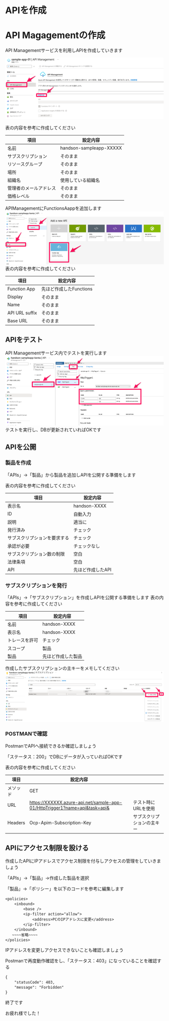 
# APIを作成

# API Magagementの作成
API Managementサービスを利用しAPIを作成していきます

![画像](images/020.png)

表の内容を参考に作成してください

| 項目 | 設定内容 |
| -------- | -------- |
| 名前 | handson-sampleapp-XXXXX | 
| サブスクリプション | そのまま |
| リソースグループ | そのまま |
| 場所 | そのまま |
| 組織名 | 使用している組織名 |
| 管理者のメールアドレス | そのまま |
| 価格レベル | そのまま |

APIManagementにFunctionsAappを追加します
![画像](images/021.png)
表の内容を参考に作成してください

| 項目 | 設定内容 |
| -------- | -------- |
| Function App | 先ほど作成したFunctions | 
| Display | そのまま |
| Name | そのまま |
| API URL suffix | そのまま |
| Base URL | そのまま |

## APIをテスト
API Managementサービス内でテストを実行します
![画像](images/022.png)
テストを実行し、DBが更新されていればOKです

## APIを公開
### 製品を作成
「APIs」→「製品」から製品を追加しAPIを公開する準備をします

表の内容を参考に作成してください

| 項目 | 設定内容 |
| -------- | -------- |
| 表示名 | handson-XXXX | 
| ID | 自動入力 |
| 説明 | 適当に |
| 発行済み | チェック |
| サブスクリプションを要求する | チェック |
| 承認が必要 | チェックなし |
| サブスクリプション数の制限 | 空白 |
| 法律条項 | 空白 |
| API | 先ほど作成したAPI |

### サブスクリプションを発行
「APIs」→「サブスクリプション」を作成しAPIを公開する準備をします
表の内容を参考に作成してください

| 項目 | 設定内容 |
| -------- | -------- |
| 名前 | handson-XXXX | 
| 表示名 | handson-XXXX |
| トレースを許可 | チェック |
| スコープ | 製品 |
| 製品 | 先ほど作成した製品 |

作成したサブスクリプションの主キーをメモしてください
![画像](images/023.png)


### POSTMANで確認
PostmanでAPIへ接続できるか確認しましょう

「ステータス：200」でDBにデータが入っていればOKです

表の内容を参考に作成してください

| 項目 | 設定内容 | |
| -------- | -------- | -------- |
| メソッド | GET | | 
| URL | https://XXXXXX.azure-api.net/sample-app-01/HttpTrigger1?name=api&task=api& | テスト時にURLを使用 | 
| Headers | Ocp-Apim-Subscription-Key | サブスクリプションの主キー | 

## APIにアクセス制限を設ける
作成したAPIにIPアドレスでアクセス制限を付与しアクセスの管理をしていきましょう

「APIs」→「製品」→作成した製品を選択

「製品」→「ポリシー」を以下のコードを参考に編集します
```
<policies>
    <inbound>
        <base />
        <ip-filter action="allow">
            <address>PCのIPアドレスに変更</address>
        </ip-filter>
    </inbound>
   ~~~~省略~~~~
</policies>
```

IPアドレスを変更しアクセスできないことも確認しましょう

Postmanで再度動作確認をし、「ステータス：403」になっていることを確認する
```
{
    "statusCode": 403,
    "message": "Forbidden"
}
```

終了です

お疲れ様でした！